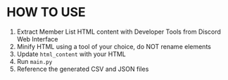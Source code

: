 # HOW TO USE

1. Extract Member List HTML content with Developer Tools from Discord Web Interface
2. Minify HTML using a tool of your choice, do NOT rename elements
3. Update `html_content` with your HTML
4. Run `main.py`
5. Reference the generated CSV and JSON files